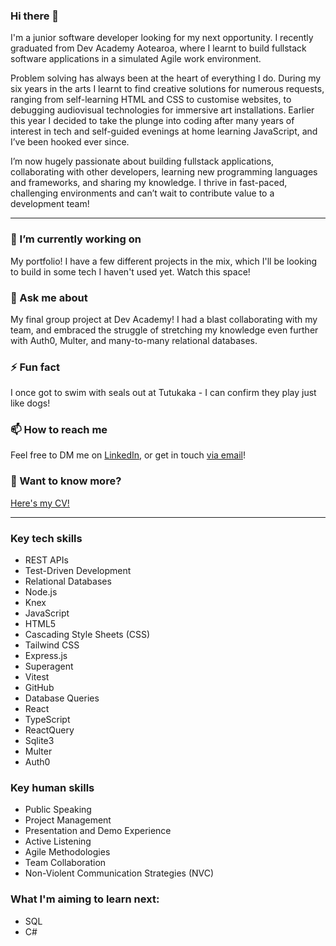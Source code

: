 ### Hi there 👋
I'm a junior software developer looking for my next opportunity. I recently graduated from Dev Academy Aotearoa, where I learnt to build fullstack software applications in a simulated Agile work environment. 

Problem solving has always been at the heart of everything I do. During my six years in the arts I learnt to find creative solutions for numerous requests, ranging from self-learning HTML and CSS to customise websites, to debugging audiovisual technologies for immersive art installations. Earlier this year I decided to take the plunge into coding after many years of interest in tech and self-guided evenings at home learning JavaScript, and I’ve been hooked ever since. 

I’m now hugely passionate about building fullstack applications, collaborating with other developers, learning new programming languages and frameworks, and sharing my knowledge. I thrive in fast-paced, challenging environments and can’t wait to contribute value to a development team!

------------

### 🔭 I’m currently working on
My portfolio! I have a few different projects in the mix, which I'll be looking to build in some tech I haven't used yet. Watch this space! 

### 💬 Ask me about
My final group project at Dev Academy! I had a blast collaborating with my team, and embraced the struggle of stretching my knowledge even further with Auth0, Multer, and many-to-many relational databases. 

### ⚡ Fun fact
I once got to swim with seals out at Tutukaka - I can confirm they play just like dogs! 


### 📫 How to reach me
Feel free to DM me on [LinkedIn](https://www.linkedin.com/in/hannah-burgoyne-1311b5160/), or get in touch [via email](mailto:hannah.burgoyne@gmail.com)! 

### 📜 Want to know more? 
[Here's my CV!](https://github.com/HannahBurgoyne/HannahBurgoyne/files/12787225/Hannah_Burgoyne_CV_2023.pdf)


-------------

### Key tech skills 
- REST APIs
- Test-Driven Development
- Relational Databases
- Node.js
- Knex
- JavaScript
- HTML5
- Cascading Style Sheets (CSS)
- Tailwind CSS
- Express.js
- Superagent
- Vitest
- GitHub
- Database Queries
- React
- TypeScript
- ReactQuery
- Sqlite3
- Multer
- Auth0

### Key human skills 
- Public Speaking
- Project Management
- Presentation and Demo Experience 
- Active Listening
- Agile Methodologies
- Team Collaboration
- Non-Violent Communication Strategies (NVC)

### What I'm aiming to learn next: 
- SQL
- C#


<!--
**HannahBurgoyne/HannahBurgoyne** is a ✨ _special_ ✨ repository because its `README.md` (this file) appears on your GitHub profile.

Here are some ideas to get you started:

- 🔭 I’m currently working on ...
- 🌱 I’m currently learning ...
- 👯 I’m looking to collaborate on ...
- 🤔 I’m looking for help with ...
- 💬 Ask me about ...
- 📫 How to reach me: ...
- 😄 Pronouns: ...
- ⚡ Fun fact: ...
-->
